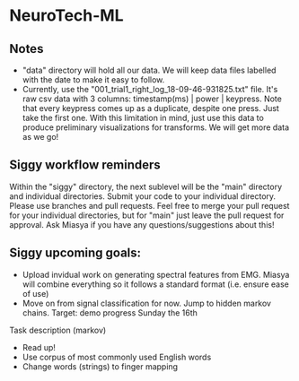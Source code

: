 # NeuroTech-ML

## Notes
- "data" directory will hold all our data. We will keep data files labelled with the date to make it easy to follow.
- Currently, use the "001_trial1_right_log_18-09-46-931825.txt" file. It's raw csv data with 3 columns: timestamp(ms) | power | keypress.
Note that every keypress comes up as a duplicate, despite one press. Just take the first one. With this limitation in mind, just use this data to produce preliminary visualizations for transforms. We will get more data as we go!

## Siggy workflow reminders
Within the "siggy" directory, the next sublevel will be the "main" directory and individual directories. Submit your code to your individual directory. Please use branches and pull requests. Feel free to merge your pull request for your individual directories, but for "main" just leave the pull request for approval. Ask Miasya if you have any questions/suggestions about this!

## Siggy upcoming goals:
  * Upload invidual work on generating spectral features from EMG. Miasya will combine everything so it follows a standard format (i.e. ensure ease of use)
  * Move on from signal classification for now. Jump to hidden markov chains. Target: demo progress Sunday the 16th 

Task description (markov)
  * Read up!
  * Use corpus of most commonly used English words
  * Change words (strings) to finger mapping
